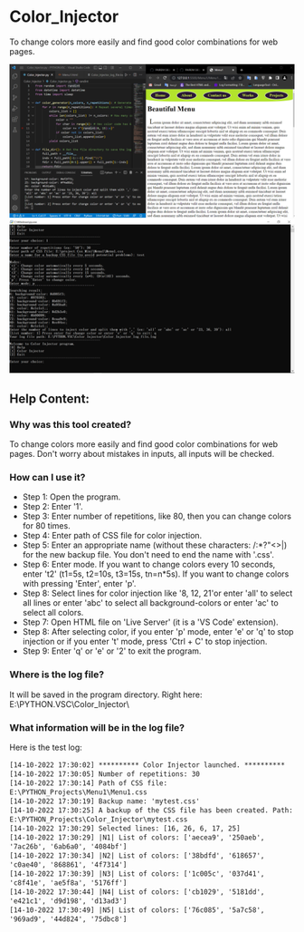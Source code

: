 # Color_Injector
To change colors more easily and find good color combinations for web pages.

![image from Color_Injector user interface](https://github.com/PAIREN1383/Color_Injector/blob/main/Color_Injector_img.PNG)
![image from Color_Injector user interface](https://github.com/PAIREN1383/Color_Injector/blob/main/Color_Injector_img2.PNG)


## Help Content:
### Why was this tool created?
To change colors more easily and find good color combinations for web pages. Don't worry about mistakes in inputs, all inputs will be checked.

### How can I use it?
- Step 1: Open the program.
- Step 2: Enter '1'.
- Step 3: Enter number of repetitions, like 80, then you can change colors for 80 times.
- Step 4: Enter path of CSS file for color injection.
- Step 5: Enter an appropriate name (without these characters: \/:*?"<>|) for the new backup file. You don't need to end the name with '.css'.
- Step 6: Enter mode. If you want to change colors every 10 seconds, enter 't2' (t1=5s, t2=10s, t3=15s, tn=n*5s). If you want to change colors with pressing 'Enter', enter 'p'.
- Step 8: Select lines for color injection like '8, 12, 21'or enter 'all' to select all lines or enter 'abc' to select all background-colors or enter 'ac' to select all colors.
- Step 7: Open HTML file on 'Live Server' (it is a 'VS Code' extension).
- Step 8: After selecting color, if you enter 'p' mode, enter 'e' or 'q' to stop injection or if you enter 't' mode, press 'Ctrl + C' to stop injection.
- Step 9: Enter 'q' or 'e' or '2' to exit the program.

### Where is the log file?
It will be saved in the program directory. Right here: E:\PYTHON.VSC\Color_Injector\

### What information will be in the log file?
Here is the test log:
```
[14-10-2022 17:30:02] ********** Color Injector launched. **********
[14-10-2022 17:30:05] Number of repetitions: 30
[14-10-2022 17:30:14] Path of CSS file: E:\PYTHON_Projects\Menu1\Menu1.css
[14-10-2022 17:30:19] Backup name: 'mytest.css'
[14-10-2022 17:30:25] A backup of the CSS file has been created. Path: E:\PYTHON_Projects\Color_Injector\mytest.css
[14-10-2022 17:30:29] Selected lines: [16, 26, 6, 17, 25]
[14-10-2022 17:30:29] |N1| List of colors: ['aecea9', '250aeb', '7ac26b', '6ab6a0', '4084bf']
[14-10-2022 17:30:34] |N2| List of colors: ['38bdfd', '618657', 'c0ae40', '868861', '4f7314']
[14-10-2022 17:30:39] |N3| List of colors: ['1c005c', '037d41', 'c8f41e', 'ae5f8a', '5176ff']
[14-10-2022 17:30:44] |N4| List of colors: ['cb1029', '5181dd', 'e421c1', 'd9d198', 'd13ad3']
[14-10-2022 17:30:49] |N5| List of colors: ['76c085', '5a7c58', '969ad9', '44d824', '75dbc8']
```
